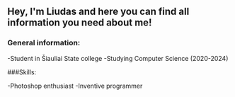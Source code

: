 ## Hey, I'm Liudas and here you can find all information you need about me!


### General information:

-Student in Šiauliai State college
-Studying Computer Science (2020-2024)

###Skills:

-Photoshop enthusiast
-Inventive programmer

###
